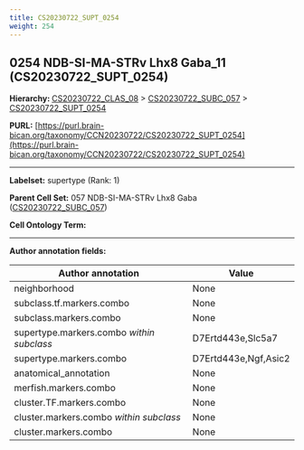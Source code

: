 ```yaml
---
title: CS20230722_SUPT_0254
weight: 254
---
```

## 0254 NDB-SI-MA-STRv Lhx8 Gaba_11 (CS20230722_SUPT_0254)
<b>Hierarchy: </b>
[CS20230722_CLAS_08](../CS20230722_CLAS_08) >
[CS20230722_SUBC_057](../CS20230722_SUBC_057) >
[CS20230722_SUPT_0254](../CS20230722_SUPT_0254)

**PURL:** [https://purl.brain-bican.org/taxonomy/CCN20230722/CS20230722_SUPT_0254](https://purl.brain-bican.org/taxonomy/CCN20230722/CS20230722_SUPT_0254)

---


**Labelset:** supertype (Rank: 1)

**Parent Cell Set:** 057 NDB-SI-MA-STRv Lhx8 Gaba ([CS20230722_SUBC_057](../CS20230722_SUBC_057))



**Cell Ontology Term:** 

[MARKER GENES.]: #


---

[TRANSFERRED ANNOTATIONS.]: #


[AUTHOR ANNOTATION FIELDS.]: #


**Author annotation fields:**

| Author annotation | Value |
|-------------------|-------|
|neighborhood|None|
|subclass.tf.markers.combo|None|
|subclass.markers.combo|None|
|supertype.markers.combo _within subclass_|D7Ertd443e,Slc5a7|
|supertype.markers.combo|D7Ertd443e,Ngf,Asic2|
|anatomical_annotation|None|
|merfish.markers.combo|None|
|cluster.TF.markers.combo|None|
|cluster.markers.combo _within subclass_|None|
|cluster.markers.combo|None|

